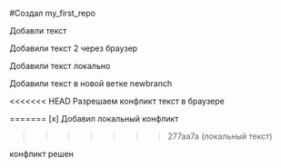 #Создал my_first_repo

Добавли текст

Добавили текст 2 через браузер
  
Добавили текст локально

Добавили текст в новой ветке newbranch

<<<<<<< HEAD
Разрешаем конфликт текст в браузере

=======
[x] Добавил локальный конфликт
>>>>>>> 277aa7a (локальный текст)

конфликт решен